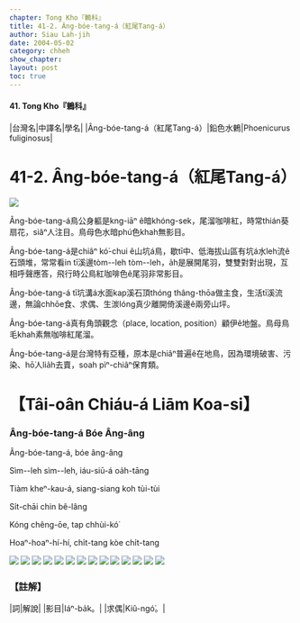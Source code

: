 ```yaml
---
chapter: Tong Kho『鶇科』
title: 41-2. Âng-bóe-tang-á（紅尾Tang-á）
author: Siau Lah-jih
date: 2004-05-02    
category: chheh
show_chapter: 
layout: post
toc: true
---
```


#### 41. Tong Kho『鶇科』


|台灣名|中譯名|學名|
|Âng-bóe-tang-á（紅尾Tang-á）|鉛色水鶇|Phoenicurus fuliginosus|


# 41-2. Âng-bóe-tang-á（紅尾Tang-á）

![](../too5/41/41-2-12.紅尾tang-á.jpg)


Âng-bóe-tang-á鳥公身軀是kng-iāⁿ ê暗khóng-sek，尾溜咖啡紅，時常thián葵扇花，siâⁿ人注目。鳥母色水暗phú色khah無影目。

Âng-bóe-tang-á是chiâⁿ kó͘-chui ê山坑á鳥，歇tī中、低海拔山區有坑á水leh流ê石頭堆，常常看in tī溪邊tòm--leh tòm--leh，a̍h是展開尾羽，雙雙對對出現，互相呼聲應答，飛行時公鳥紅咖啡色ê尾羽非常影目。

Âng-bóe-tang-á tī坑溝á水面kap溪石頂thóng thâng-thōa做主食，生活tī溪流邊，無論chhōe食、求偶、生湠lóng真少離開倚溪邊ê兩旁山坪。

Âng-bóe-tang-á真有角頭觀念（place, location, position）顧伊ê地盤。鳥母鳥毛khah素無咖啡紅尾溜。

Âng-bóe-tang-á是台灣特有亞種，原本是chiâⁿ普遍ê在地鳥，因為環境破害、污染、hō͘人lia̍h去賣，soah pìⁿ-chiâⁿ保育類。




# 【Tâi-oân Chiáu-á Liām Koa-si】

### **Âng-bóe-tang-á Bóe Âng-âng**


Âng-bóe-tang-á, bóe âng-âng

Sìm--leh sìm--leh, iáu-siū-á oa̍h-tāng

Tiàm kheⁿ-kau-á, siang-siang koh tùi-tùi

Si̍t-chāi chin bê-lâng

Kóng chêng-ōe, tap chhùi-kó͘

Hoaⁿ-hoaⁿ-hí-hí, chi̍t-tang kòe chi̍t-tang



![](../too5/41/41-2-15.紅尾tang-á.jpg)
![](../too5/41/41-2-1.紅尾tang-á.jpg)
![](../too5/41/41-2-2.紅尾tang-á.jpg)
![](../too5/41/41-2-11.紅尾tang-á.jpg)
![](../too5/41/41-2-13.紅尾tang-á.jpg)
![](../too5/41/41-2-3.紅尾tang-á.jpg)
![](../too5/41/41-2-4.紅尾tang-á.jpg)
![](../too5/41/41-2-5.紅尾tang-á.jpg)
![](../too5/41/41-2-6.紅尾tang-á.jpg)
![](../too5/41/41-2-7.紅尾tang-á.jpg)
![](../too5/41/41-2-8.紅尾tang-á.jpg)
![](../too5/41/41-2-9.紅尾tang-á.jpg)
![](../too5/41/41-2-10.紅尾tang-á.jpg)
![](../too5/41/41-2-14.紅尾tang-á.jpg)



### 【註解】

|詞|解說|
|影目|Iáⁿ-ba̍k。|
|求偶|Kiû-ngó͘。|





